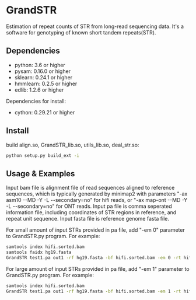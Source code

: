 # GrandSTR

Estimation of repeat counts of STR from long-read sequencing data.
It's a software for genotyping of known short tandem repeats(STR).


## Dependencies

- python: 3.6 or higher
- pysam: 0.16.0 or higher
- sklearn: 0.24.1 or higher
- hmmlearn: 0.2.5 or higher
- edlib: 1.2.6 or higher

Dependencies for install:
- cython: 0.29.21 or higher


## Install

build align.so, GrandSTR_lib.so, utils_lib.so, deal_str.so:

```bash
python setup.py build_ext -i
```

## Usage & Examples

Input bam file is alignment file of read sequences aligned to reference sequences, which is typically generated by minimap2 with parameters "-ax asm10 --MD -Y -L --secondary=no" for hifi reads, or "-ax map-ont --MD -Y -L --secondary=no" for ONT reads. Input pa file is comma seperated information file, including coordinates of STR regions in reference, and repeat unit sequence. Input fasta file is reference genome fasta file. 

For small amount of input STRs provided in pa file, add "-em 0" parameter to GrandSTR.py program. For example:
```bash
samtools index hifi.sorted.bam
samtools faidx hg19.fasta
GrandSTR test1.pa out1 -rf hg19.fasta -bf hifi.sorted.bam -em 0 -rt hifi
```

For large amount of input STRs provided in pa file, add "-em 1" parameter to GrandSTR.py program. For example:
```bash
samtools index hifi.sorted.bam
GrandSTR test1.pa out1 -rf hg19.fasta -bf hifi.sorted.bam -em 1 -rt hifi
```
